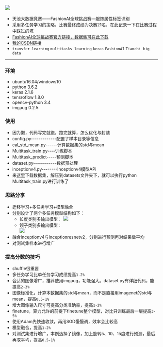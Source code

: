 ![](https://github.com/Jeremyczhj/FashionAI_Tianchi_2018/blob/master/datasets/3.jpg)
---
* 天池大数据竞赛——FashionAI全球挑战赛—服饰属性标签识别
* 采用多任务学习的策略，比赛最终成绩为决赛21名，在此记录一下在比赛过程中踩过的坑
* [FashionAI全球挑战赛官方链接，数据集可在此下载](https://tianchi.aliyun.com/competition/introduction.htm?spm=5176.11409391.333.4.7cb749fenAbYGF&raceId=231649 "悬停显示")
* [我的CSDN链接](https://blog.csdn.net/jeremyczh/article/details/80571294 "悬停显示")
* `transfer learning`  `multitasks learning`  `keras`  `FashionAI`  `Tianchi big data`
---
### 环境
* ubuntu16.04/windows10
* python 3.6.2
* keras 2.1.6
* tensroflow 1.8.0
* opencv-python 3.4
* imgaug 0.2.5

### 使用
* 因为懒，代码写完就跑，跑完就算，怎么优化与封装
* config.py-------------配置了样本目录等信息
* cal_std_mean.py------计算数据集的std与mean
* Multitask_train.py----训练脚本
* Multitask_predict-----预测脚本
* dataset.py------------数据预处理
* inceptionv4.py--------Inceptionv4模型API
* 来[这里](https://tianchi.aliyun.com/competition/information.htm?spm=5176.100067.5678.2.686b6561aZJ1xi&raceId=231649 "悬停显示")下载数据集，解压到datasets文件夹下，就可以执行python Multitask_train.py进行训练了


### 思路分享
* 迁移学习+多任务学习+模型融合
* 分别设计了两个多任务模型结构如下：
    * 长度类别多输出模型：
![](https://github.com/Jeremyczhj/FashionAI_Tianchi_2018/blob/master/datasets/1.png)
    * 领子类别多输出模型：   
![](https://github.com/Jeremyczhj/FashionAI_Tianchi_2018/blob/master/datasets/2.png)
* 融合Inceptionv4与Inceptionresnetv2，分别进行预测再对结果做平均
* 对测试集样本进行增广

### 提高分数的技巧
* shuffle很重要
* 多任务学习比单任务学习成绩提高`1-2%`
* 合适的图像增广，推荐使用imgaug，功能强大。dataset.py有详细代码，能提高`2-3%`
* 图像标准化，计算本数据集的std与mean，而不是直接用imagenet的std与mean，提高`0.5-1%`
* 增大图像输入尺寸可提高分类准确率，提高`1-2%`
* finetune，算力允许的前提下finetune整个模型，对比只训练最后一层提高`3-5%`
* 使用Adam先快速收敛，再用SGD慢慢调，效率会比较高
* 模型融合，提高`1-2%`
* 对测试集进行增广，本例选择了镜像，加上旋转5、10、15度进行预测，最后再取平均，提高`0.5-1%`

      
